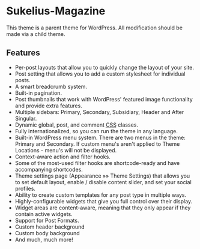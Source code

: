 # Sukelius-Magazine

This theme is a parent theme for WordPress. All modification should be made via a child theme.

## Features

* Per-post layouts that allow you to quickly change the layout of your site.
* Post setting that allows you to add a custom stylesheet for individual posts.
* A smart breadcrumb system.
* Built-in pagination.
* Post thumbnails that work with WordPress' featured image functionality and provide extra features.
* Multiple sidebars: Primary, Secondary, Subsidiary, Header and After Singular.
* Dynamic global, post, and comment <acronym title="Cascading Style Sheets">CSS</acronym> classes.
* Fully internationalized, so you can run the theme in any language.
* Built-in WordPress menu system. There are two menus in the theme: Primary and Secondary. If custom menu's aren't applied to Theme Locations - menu's will not be displayed.
* Context-aware action and filter hooks.
* Some of the most-used filter hooks are shortcode-ready and have accompanying shortcodes.
* Theme settings page (Appearance &raquo;&raquo; Theme Settings) that allows you to set default layout, enable / disable content slider, and set your social profiles.
* Ability to create custom templates for any post type in multiple ways.
* Highly-configurable widgets that give you full control over their display.
* Widget areas are content-aware, meaning that they only appear if they contain active widgets.
* Support for Post Formats.
* Custom header background
* Custom body background
* And much, much more!